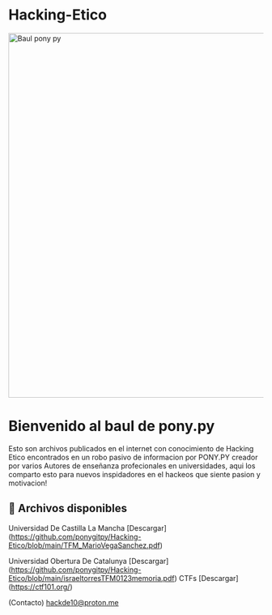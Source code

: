 # Hacking-Etico
<img width="1280" height="720" alt="Baul pony py" src="https://github.com/user-attachments/assets/c76e8e37-bd82-42da-8ed6-bddeb8904894" />

# Bienvenido al baul de pony.py 

Esto son archivos publicados en el internet con conocimiento de Hacking Etico encontrados en un robo pasivo de informacion por PONY.PY creador por varios Autores de enseñanza profecionales en universidades, aqui los comparto esto para nuevos inspidadores en el hackeos que siente pasion y motivacion!

## 📂 Archivos disponibles

Universidad De Castilla La Mancha [Descargar] (https://github.com/ponygitpy/Hacking-Etico/blob/main/TFM_MarioVegaSanchez.pdf)

Universidad Obertura De Catalunya [Descargar] (https://github.com/ponygitpy/Hacking-Etico/blob/main/israeltorresTFM0123memoria.pdf)
CTFs [Descargar] (https://ctf101.org/)

 (Contacto) hackde10@proton.me
